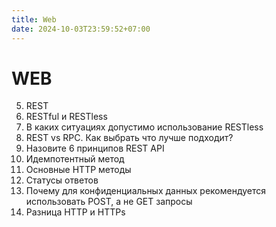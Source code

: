 ```yaml
---
title: Web
date: 2024-10-03T23:59:52+07:00
---
```


# WEB

5. REST
6. RESTful и RESTless
7. В каких ситуациях допустимо использование RESTless
9. REST vs RPC. Как выбрать что лучше подходит?
8. Назовите 6 принципов REST API
1. Идемпотентный метод
2. Основные HTTP методы
3. Статусы ответов
4. Почему для конфиденциальных данных рекомендуется использовать POST, а не GET запросы
4. Разница HTTP и HTTPs
